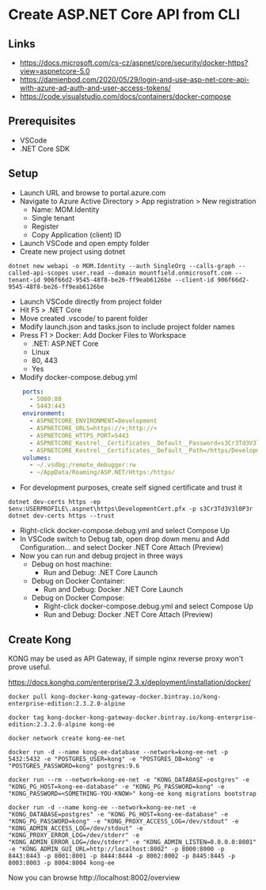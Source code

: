 # Create ASP.NET Core API from CLI

## Links

- https://docs.microsoft.com/cs-cz/aspnet/core/security/docker-https?view=aspnetcore-5.0
- https://damienbod.com/2020/05/29/login-and-use-asp-net-core-api-with-azure-ad-auth-and-user-access-tokens/
- https://code.visualstudio.com/docs/containers/docker-compose

## Prerequisites

- VSCode
- .NET Core SDK

## Setup

- Launch URL and browse to portal.azure.com
- Navigate to Azure Active Directory > App registration > New registration
  - Name: MOM.Identity
  - Single tenant
  - Register
  - Copy Application (client) ID
- Launch VSCode and open empty folder
- Create new project using dotnet
```
dotnet new webapi -o MOM.Identity --auth SingleOrg --calls-graph --called-api-scopes user.read --domain mountfield.onmicrosoft.com --tenant-id 906f66d2-9545-48f8-be26-ff9eab6126be --client-id 906f66d2-9545-48f8-be26-ff9eab6126be
```
- Launch VSCode directly from project folder
- Hit F5 > .NET Core
- Move created .vscode/ to parent folder
- Modify launch.json and tasks.json to include project folder names
- Press F1 > Docker: Add Docker Files to Workspace
  - .NET: ASP.NET Core
  - Linux
  - 80, 443
  - Yes
- Modify docker-compose.debug.yml
```yaml
    ports:
      - 5080:80
      - 5443:443
    environment:
      - ASPNETCORE_ENVIRONMENT=Development
      - ASPNETCORE_URLS=https://+;http://+
      - ASPNETCORE_HTTPS_PORT=5443
      - ASPNETCORE_Kestrel__Certificates__Default__Password=s3Cr3Td3V3l0P3r
      - ASPNETCORE_Kestrel__Certificates__Default__Path=/https/DevelopmentCert.pfx
    volumes:
      - ~/.vsdbg:/remote_debugger:rw
      - ~/AppData/Roaming/ASP.NET/Https:/https/
```
- For development purposes, create self signed certificate and trust it
```
dotnet dev-certs https -ep $env:USERPROFILE\.aspnet\https\DevelopmentCert.pfx -p s3Cr3Td3V3l0P3r
dotnet dev-certs https --trust
```
- Right-click docker-compose.debug.yml and select Compose Up
- In VSCode switch to Debug tab, open drop down menu and Add Configuration... and select Docker .NET Core Attach (Preview)
- Now you can run and debug project in three ways
  - Debug on host machine:
    - Run and Debug: .NET Core Launch
  - Debug on Docker Container:
    - Run and Debug: Docker .NET Core Launch
  - Debug on Docker Compose:
    - Right-click docker-compose.debug.yml and select Compose Up
    - Run and Debug: Docker .NET Core Attach (Preview)

## Create Kong

KONG may be used as API Gateway, if simple nginx reverse proxy won't prove useful.

https://docs.konghq.com/enterprise/2.3.x/deployment/installation/docker/

```
docker pull kong-docker-kong-gateway-docker.bintray.io/kong-enterprise-edition:2.3.2.0-alpine

docker tag kong-docker-kong-gateway-docker.bintray.io/kong-enterprise-edition:2.3.2.0-alpine kong-ee

docker network create kong-ee-net

docker run -d --name kong-ee-database --network=kong-ee-net -p 5432:5432 -e "POSTGRES_USER=kong" -e "POSTGRES_DB=kong" -e "POSTGRES_PASSWORD=kong" postgres:9.6

docker run --rm --network=kong-ee-net -e "KONG_DATABASE=postgres" -e "KONG_PG_HOST=kong-ee-database" -e "KONG_PG_PASSWORD=kong" -e "KONG_PASSWORD=<SOMETHING-YOU-KNOW>" kong-ee kong migrations bootstrap

docker run -d --name kong-ee --network=kong-ee-net -e "KONG_DATABASE=postgres" -e "KONG_PG_HOST=kong-ee-database" -e "KONG_PG_PASSWORD=kong" -e "KONG_PROXY_ACCESS_LOG=/dev/stdout" -e "KONG_ADMIN_ACCESS_LOG=/dev/stdout" -e "KONG_PROXY_ERROR_LOG=/dev/stderr" -e "KONG_ADMIN_ERROR_LOG=/dev/stderr" -e "KONG_ADMIN_LISTEN=0.0.0.0:8001" -e "KONG_ADMIN_GUI_URL=http://localhost:8002" -p 8000:8000 -p 8443:8443 -p 8001:8001 -p 8444:8444 -p 8002:8002 -p 8445:8445 -p 8003:8003 -p 8004:8004 kong-ee
```

Now you can browse http://localhost:8002/overview